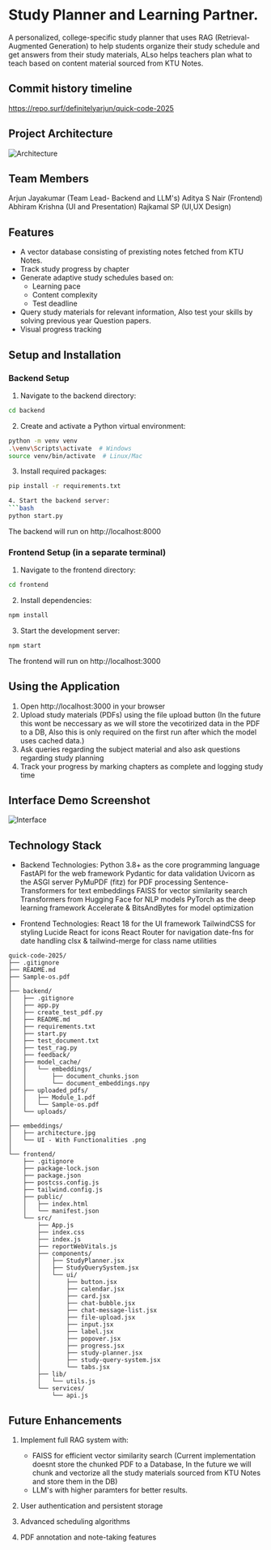 # Study Planner and Learning Partner.

A personalized, college-specific study planner that uses RAG (Retrieval-Augmented Generation) to help students organize their study schedule and get answers from their study materials, ALso helps teachers plan what to teach based on content material sourced from KTU Notes.

## Commit history timeline

https://repo.surf/definitelyarjun/quick-code-2025

## Project Architecture

![Architecture](https://github.com/user-attachments/assets/5ec952e5-c44b-4029-9d39-c16fe22fcf4b)

## Team Members

Arjun Jayakumar (Team Lead- Backend and LLM's)
Aditya S Nair (Frontend)
Abhiram Krishna (UI and Presentation)
Rajkamal SP (UI,UX Design)

## Features

- A vector database consisting of prexisting notes fetched from KTU Notes.
- Track study progress by chapter
- Generate adaptive study schedules based on:
  - Learning pace
  - Content complexity
  - Test deadline
- Query study materials for relevant information, Also test your skills by solving previous year Question papers.
- Visual progress tracking

## Setup and Installation

### Backend Setup

1. Navigate to the backend directory:
```bash
cd backend
```

2. Create and activate a Python virtual environment:
```bash
python -m venv venv
.\venv\Scripts\activate  # Windows
source venv/bin/activate  # Linux/Mac
```

3. Install required packages:
```bash
pip install -r requirements.txt

4. Start the backend server:
```bash
python start.py
```

The backend will run on http://localhost:8000

### Frontend Setup (in a separate terminal)

1. Navigate to the frontend directory:
```bash
cd frontend
```

2. Install dependencies:
```bash
npm install
```

3. Start the development server:
```bash
npm start
```

The frontend will run on http://localhost:3000

## Using the Application

1. Open http://localhost:3000 in your browser
2. Upload study materials (PDFs) using the file upload button (In the future this wont be neccessary as we will store the vecotirized data in the PDF to a DB, Also this is only required on the first run after which the model uses cached data.)
4. Ask queries regarding the subject material and also ask questions regarding study planning
5. Track your progress by marking chapters as complete and logging study time

## Interface Demo Screenshot

![Interface](https://github.com/user-attachments/assets/f6606461-fc24-49a6-9130-2b08977b4c88)

## Technology Stack

- Backend Technologies:
   Python 3.8+ as the core programming language
   FastAPI for the web framework
   Pydantic for data validation
   Uvicorn as the ASGI server
   PyMuPDF (fitz) for PDF processing
   Sentence-Transformers for text embeddings
   FAISS for vector similarity search
   Transformers from Hugging Face for NLP models
   PyTorch as the deep learning framework
   Accelerate & BitsAndBytes for model optimization

- Frontend Technologies:
   React 18 for the UI framework
   TailwindCSS for styling
   Lucide React for icons
   React Router for navigation
   date-fns for date handling
   clsx & tailwind-merge for class name utilities

```
quick-code-2025/
├── .gitignore
├── README.md
├── Sample-os.pdf
│
├── backend/
│   ├── .gitignore
│   ├── app.py
│   ├── create_test_pdf.py
│   ├── README.md
│   ├── requirements.txt
│   ├── start.py
│   ├── test_document.txt
│   ├── test_rag.py
│   ├── feedback/
│   ├── model_cache/
│   │   └── embeddings/
│   │       ├── document_chunks.json
│   │       └── document_embeddings.npy
│   ├── uploaded_pdfs/
│   │   ├── Module_1.pdf
│   │   └── Sample-os.pdf
│   └── uploads/
│
├── embeddings/
│   ├── architecture.jpg
│   └── UI - With Functionalities .png
│
└── frontend/
    ├── .gitignore
    ├── package-lock.json
    ├── package.json
    ├── postcss.config.js
    ├── tailwind.config.js
    ├── public/
    │   ├── index.html
    │   └── manifest.json
    └── src/
        ├── App.js
        ├── index.css
        ├── index.js
        ├── reportWebVitals.js
        ├── components/
        │   ├── StudyPlanner.jsx
        │   ├── StudyQuerySystem.jsx
        │   └── ui/
        │       ├── button.jsx
        │       ├── calendar.jsx
        │       ├── card.jsx
        │       ├── chat-bubble.jsx
        │       ├── chat-message-list.jsx
        │       ├── file-upload.jsx
        │       ├── input.jsx
        │       ├── label.jsx
        │       ├── popover.jsx
        │       ├── progress.jsx
        │       ├── study-planner.jsx
        │       ├── study-query-system.jsx
        │       └── tabs.jsx
        ├── lib/
        │   └── utils.js
        └── services/
            └── api.js
```

## Future Enhancements

1. Implement full RAG system with:
   - FAISS for efficient vector similarity search (Current implementation doesnt store the chunked PDF to a Database, In the future we will chunk and vectorize all the study materials sourced from KTU Notes and store them in the DB)
   - LLM's with higher paramters for better results.

2. User authentication and persistent storage
3. Advanced scheduling algorithms
4. PDF annotation and note-taking features
